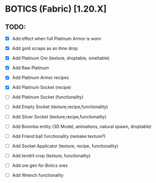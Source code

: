 # BOTICS (Fabric) [1.20.X] 

## TODO:
- [X] Add effect when full Platinum Armor is worn
- [X] Add gold scraps as an itme drop
- [X] Add Platinum Ore (texture, droptable, smeltable)
- [X] Add Raw Platinum
- [X] Add Platinum Armor recipes
- [X] Add Platinum Socket (recipe)
- [ ] Add Platinum Socket (functionality)
- [ ] Add Empty Socket (texture,recipe,functionality)
- [ ] Add Silver Socket (texture,recipe,functionality)

- [ ] Add Boomba entity (3D Model, animations, natural spawn, droptable)
- [ ] Add Friend ball functionality (remake texture?)
- [ ] Add Socket Applicator (texture, recipe, functionality)
- [ ] Add tendril crop (texture, functionality)
- [ ] Add ore gen for Botics ores
- [ ] Add Wrench functionality
